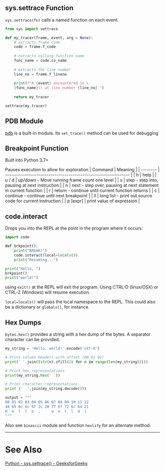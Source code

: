 ## sys.settrace Function

`sys.settrace(fn)` calls a named function on each event.
```python
from sys import settrace

def my_tracer(frame, event, arg = None):
    # extracts frame code
    code = frame.f_code
  
    # extracts calling function name
    func_name = code.co_name
  
    # extracts the line number
    line_no = frame.f_lineno
  
    print(f"A {event} encountered in \
    {func_name}() at line number {line_no} ")
  
    return my_tracer

settrace(my_tracer)
```

## PDB Module
[pdb](https://docs.python.org/3/library/pdb.html) is a built-in module. Its `set_trace()` method can be used for debugging

## Breakpoint Function
Built into Python 3.7+

Pauses execution to allow for exploration
| Command  | Meaning                                                         |
| -------- | --------------------------------------------------------------- |
| h        | help                                                            |
| u / d    | up/down - Move running frame count one level                    |
| s        | step - step into, pausing at next instruction                   |
| n        | next - step over, pausing at next statement in current function |
| r        | return - continue until current function returns                |
| c        | continue - continue until next breakpoint                       |
| ll       | long list - print out source code for current instruction       |
| p [expr] | print value of expression                                       |

## code.interact

Drops you into the REPL at the point in the program where it occurs:
```python
import code

def brkpoint():
    print("BREAK!")
    code.interact(local=locals())
    print("Resuming...")

print("Hello, ")
brkpoint()
print("world!")
```

using `exit()` at the REPL will exit the program. Using CTRL-D (linux/OSX) or CTRL-Z (Windows) will resume execution.

`local=locals()` will pass the local namespace to the REPL. This could also be a dictionary or `globals()`, for instance.

## Hex Dumps

`bytes.hex()` provides a string with a hex dump of the bytes. A separator character can be provided.

```python
my_string = 'Hello, world!'.encode('utf-8')

# Print column headers with offset (00 01 02)
print(' '.join([str(n).zfill(2) for n in range(len(my_string))]))

# Print hex representations
print(my_string.hex(' '))

# Print character representations 
print ('  '.join(my_string.decode()))

output = """
00 01 02 03 04 05 06 07 08 09 10 11 12
48 65 6c 6c 6f 2c 20 77 6f 72 6c 64 21
H  e  l  l  o  ,     w  o  r  l  d  !
"""
```

Also see `binascii` module and function `hexlify` for an alternate method.

---
# See Also
[Python - sys.settrace() - GeeksforGeeks](https://www.geeksforgeeks.org/python-sys-settrace/)


